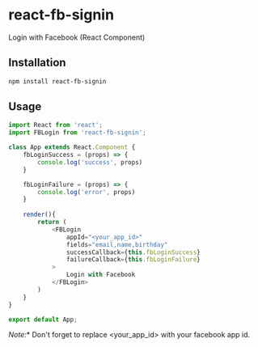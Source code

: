 # react-fb-signin
Login with Facebook (React Component)

## Installation
```sh
npm install react-fb-signin
```

## Usage
```js
import React from 'react';
import FBLogin from 'react-fb-signin';

class App extends React.Component {
    fbLoginSuccess = (props) => {
        console.log('success', props)
    }

    fbLoginFailure = (props) => {
        console.log('error', props)
    }
    
    render(){
        return (
            <FBLogin
                appId="<your_app_id>"
                fields="email,name,birthday"
                successCallback={this.fbLoginSuccess}
                failureCallback={this.fbLoginFailure}
            >
                Login with Facebook
            </FBLogin>
        )
    }
}

export default App;
```
*Note:** Don't forget to replace <your_app_id> with your facebook app id.
